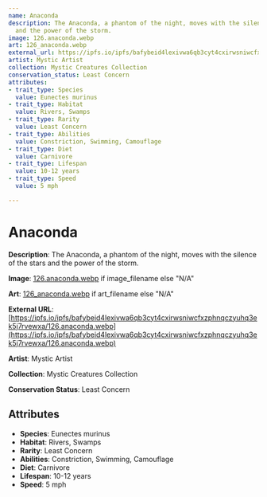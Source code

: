 ```yaml
---
name: Anaconda
description: The Anaconda, a phantom of the night, moves with the silence of the stars
  and the power of the storm.
image: 126.anaconda.webp
art: 126_anaconda.webp
external_url: https://ipfs.io/ipfs/bafybeid4lexivwa6qb3cyt4cxirwsniwcfxzphnqczyuhq3ek5j7rvewxa/126.anaconda.webp
artist: Mystic Artist
collection: Mystic Creatures Collection
conservation_status: Least Concern
attributes:
- trait_type: Species
  value: Eunectes murinus
- trait_type: Habitat
  value: Rivers, Swamps
- trait_type: Rarity
  value: Least Concern
- trait_type: Abilities
  value: Constriction, Swimming, Camouflage
- trait_type: Diet
  value: Carnivore
- trait_type: Lifespan
  value: 10-12 years
- trait_type: Speed
  value: 5 mph

---
```


# Anaconda

**Description**: The Anaconda, a phantom of the night, moves with the silence of the stars and the power of the storm.

**Image**: [126.anaconda.webp](./126.anaconda.webp) if image_filename else "N/A"

**Art**: [126_anaconda.webp](./126_anaconda.webp) if art_filename else "N/A"

**External URL**: [https://ipfs.io/ipfs/bafybeid4lexivwa6qb3cyt4cxirwsniwcfxzphnqczyuhq3ek5j7rvewxa/126.anaconda.webp](https://ipfs.io/ipfs/bafybeid4lexivwa6qb3cyt4cxirwsniwcfxzphnqczyuhq3ek5j7rvewxa/126.anaconda.webp)

**Artist**: Mystic Artist

**Collection**: Mystic Creatures Collection

**Conservation Status**: Least Concern

## Attributes
- **Species**: Eunectes murinus
- **Habitat**: Rivers, Swamps
- **Rarity**: Least Concern
- **Abilities**: Constriction, Swimming, Camouflage
- **Diet**: Carnivore
- **Lifespan**: 10-12 years
- **Speed**: 5 mph
